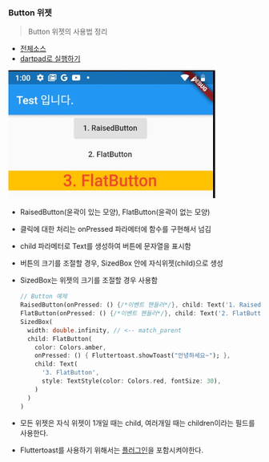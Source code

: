 ### Button 위젯 
> Button 위젯의 사용법 정리

- [전체소스](../../lib/basic/ButtonExample.dart)
- [dartpad로 실행하기](https://dartpad.dev/6161485824ca1bdf25d970acc4cf5d4f?null_safety=true)


![](../images/ButtonExample.jpg)

- RaisedButton(윤곽이 있는 모양), FlatButton(윤곽이 없는 모양)
- 클릭에 대한 처리는 onPressed 파라메터에 함수를 구현해서 넘김
- child 파라메터로 Text를 생성하여 버튼에 문자열을 표시함 
- 버튼의 크기를 조절할 경우, SizedBox 안에 자식위젯(child)으로 생성
- SizedBox는 위젯의 크기를 조절할 경우 사용함
    ~~~dart
    // Button 예제
    RaisedButton(onPressed: () {/*이벤트 핸들러*/}, child: Text('1. RaisedButton')),
    FlatButton(onPressed: () {/*이벤트 핸들러*/}, child: Text('2. FlatButton')),
    SizedBox(
      width: double.infinity, // <-- match_parent
      child: FlatButton(
        color: Colors.amber,
        onPressed: () { Fluttertoast.showToast("안녕하세요~"); },
        child: Text(
          '3. FlatButton',
          style: TextStyle(color: Colors.red, fontSize: 30),
        )
      )    
    )
    ~~~

- 모든 위젯은 자식 위젯이 1개일 때는 child, 여러개일 때는 children이라는 필드를 사용한다. 
- Fluttertoast를 사용하기 위해서는 [플러그인](https://pub.dev/packages/fluttertoast)을 포함시켜야한다.
